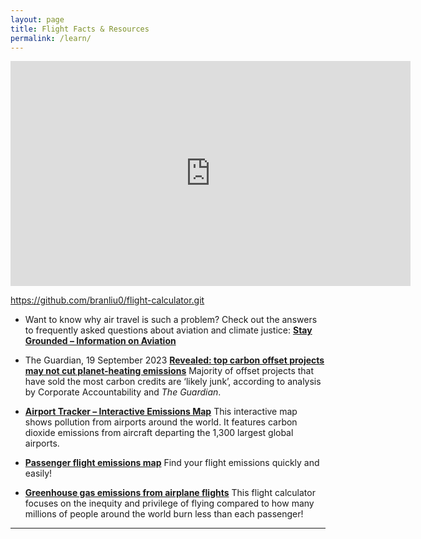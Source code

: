 ```yaml
---
layout: page
title: Flight Facts & Resources
permalink: /learn/
---
```


<p><iframe src="https://player.vimeo.com/video/5369286?title=0&byline=0" loading="lazy" width="640" height="360" frameborder="0" allowfullscreen></iframe></p>

https://github.com/branliu0/flight-calculator.git

- Want to know why air travel is such a problem? Check out the answers to frequently asked questions about aviation and climate justice: [**Stay Grounded – Information on Aviation**](https://stay-grounded.org/information-on-aviation/)

- The Guardian, 19 September 2023 [**Revealed: top carbon offset projects may not cut planet-heating emissions**](https://www.theguardian.com/environment/2023/sep/19/revealed-top-carbon-offset-projects-may-not-cut-planet-heating-emissions) Majority of offset projects that have sold the most carbon credits are ‘likely junk’, according to analysis by Corporate Accountability and *The Guardian*.

- [**Airport Tracker – Interactive Emissions Map**](https://airporttracker.org) This interactive map shows pollution from airports around the world. It features carbon dioxide emissions from aircraft departing the 1,300 largest global airports.
  
- [**Passenger flight emissions map**](https://flightemissionmap.org/) Find your flight emissions quickly and easily!
  
- [**Greenhouse gas emissions from airplane flights**](http://engaging-data.com/airplane-emissions/) This flight calculator focuses on the inequity and privilege of flying compared to how many millions of people around the world burn less than each passenger!

***
